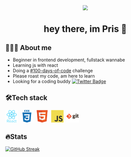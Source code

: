 <div id="header" align="center">
  <img src="https://media.giphy.com/media/v1.Y2lkPTc5MGI3NjExbDBocnZoNWhsZ2I2ZDg0MDNrcDBneDY0bnV2ODQxc3UyZW1udnhhYSZlcD12MV9pbnRlcm5hbF9naWZfYnlfaWQmY3Q9Zw/Pla0PNdXVHbqlEmiy4/giphy.gif" width="300"/>
<h1>hey there, im Pris 👋</h1>
</div>

<div id="about-me">
  <h2>👩🏽‍💻 About me</h2>
  
  - Beginner in frontend development, fullstack wannabe
  - Learning js with react
  - Doing a <a href="https://github.com/mulundapm/100DaysOfCode">#100-days-of-code</a> challenge
  - Please roast my code, am here to learn
  - Looking for a coding buddy <a href="https://discord.com/users/1057983472309903430">
    <img src="https://img.shields.io/badge/Discord-violet?style=for-the-badge&logo=discord&logoColor=white" alt="Twitter Badge"/>
  </a>
<h2>🛠️Tech stack</h2>
  <div>
    <img src="https://github.com/devicons/devicon/blob/master/icons/react/react-original-wordmark.svg" title="React" alt="React" width="40" height="40"/>&nbsp;
    <img src="https://github.com/devicons/devicon/blob/master/icons/css3/css3-plain-wordmark.svg"  title="CSS3" alt="CSS" width="40" height="40"/>&nbsp;
    <img src="https://github.com/devicons/devicon/blob/master/icons/html5/html5-original.svg" title="HTML5" alt="HTML" width="40" height="40"/>&nbsp;
    <img src="https://github.com/devicons/devicon/blob/master/icons/javascript/javascript-original.svg" title="JavaScript" alt="JavaScript" width="40" height="40"/>&nbsp;
    <img src="https://github.com/devicons/devicon/blob/master/icons/git/git-original-wordmark.svg" title="Git" **alt="Git" width="40" height="40"/>
  </div>
<h2>🔥Stats</h2>
<a href="https://git.io/streak-stats"><img src="https://github-readme-streak-stats.herokuapp.com?user=mulundapm&theme=dark&hide_border=true" alt="GitHub Streak" /></a>
